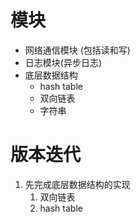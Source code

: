 # 模块

- 网络通信模块 (包括读和写)
- 日志模块(异步日志)
- 底层数据结构
  - hash table
  - 双向链表
  - 字符串





# 版本迭代

1. 先完成底层数据结构的实现
   1. 双向链表
   2. hash table